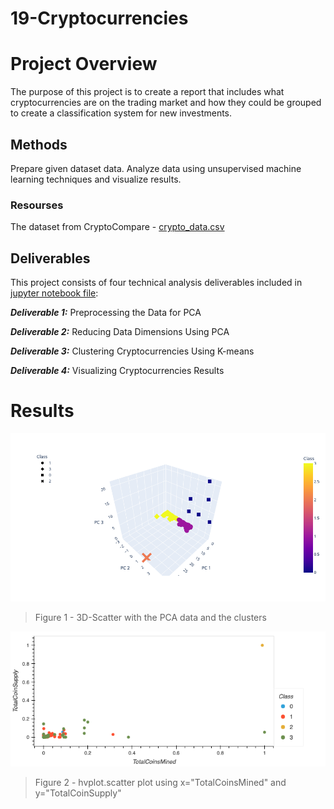 # 19-Cryptocurrencies
# Project Overview

The purpose of this project is to create a report that includes what cryptocurrencies are on the trading market and how they could be grouped to create a classification system for new investments.

## Methods

Prepare given dataset data. Analyze  data using unsupervised machine learning techniques and visualize results.

### Resourses

The dataset  from CryptoCompare - [crypto_data.csv](https://github.com/xenia-e/18-Cryptocurrencies/blob/main/Resources/crypto_data.csv)

## Deliverables
This project consists of four technical analysis deliverables included in [jupyter notebook file](https://github.com/xenia-e/18-Cryptocurrencies/blob/main/crypto_clustering.ipynb):

__*Deliverable 1:*__ Preprocessing the Data for PCA

__*Deliverable 2:*__ Reducing Data Dimensions Using PCA

__*Deliverable 3:*__ Clustering Cryptocurrencies Using 
K-means

__*Deliverable 4:*__ Visualizing Cryptocurrencies Results

# Results
![3D-Scatter with the PCA data and the clusters](https://github.com/xenia-e/18-Cryptocurrencies/blob/main/Analysis/newplot.png)

>Figure 1 - 3D-Scatter with the PCA data and the clusters

![hvplot.scatter plot using x="TotalCoinsMined" and y="TotalCoinSupply"](https://github.com/xenia-e/18-Cryptocurrencies/blob/main/Analysis/bokeh_plot.png)

>Figure 2 - hvplot.scatter plot using x="TotalCoinsMined" and y="TotalCoinSupply"